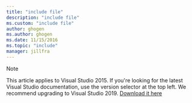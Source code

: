 ```yaml
---
title: "include file"
description: "include file"
ms.custom: "include file"
author: ghogen
ms.author: ghogen
ms.date: 11/15/2016
ms.topic: "include"
manager: jillfra
---
```

> [!Note]
> This article applies to Visual Studio 2015. If you're looking for the latest Visual Studio documentation, use the version selector at the top left. We recommend upgrading to Visual Studio 2019. [Download it here](https://visualstudio.microsoft.com/downloads)